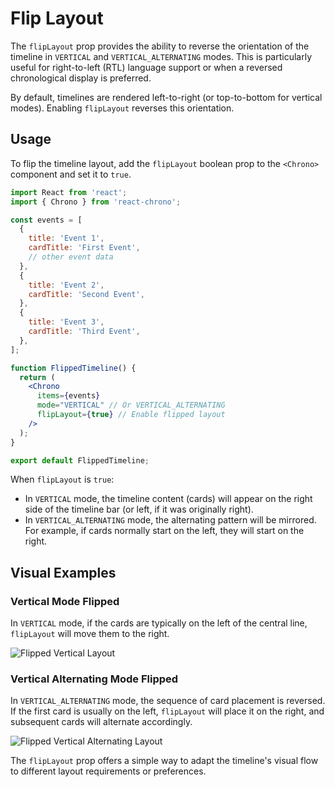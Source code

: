 # Flip Layout

The `flipLayout` prop provides the ability to reverse the orientation of the timeline in `VERTICAL` and `VERTICAL_ALTERNATING` modes. This is particularly useful for right-to-left (RTL) language support or when a reversed chronological display is preferred.

By default, timelines are rendered left-to-right (or top-to-bottom for vertical modes). Enabling `flipLayout` reverses this orientation.

## Usage

To flip the timeline layout, add the `flipLayout` boolean prop to the `<Chrono>` component and set it to `true`.

```jsx
import React from 'react';
import { Chrono } from 'react-chrono';

const events = [
  {
    title: 'Event 1',
    cardTitle: 'First Event',
    // other event data
  },
  {
    title: 'Event 2',
    cardTitle: 'Second Event',
  },
  {
    title: 'Event 3',
    cardTitle: 'Third Event',
  },
];

function FlippedTimeline() {
  return (
    <Chrono
      items={events}
      mode="VERTICAL" // Or VERTICAL_ALTERNATING
      flipLayout={true} // Enable flipped layout
    />
  );
}

export default FlippedTimeline;
```

When `flipLayout` is `true`:
- In `VERTICAL` mode, the timeline content (cards) will appear on the right side of the timeline bar (or left, if it was originally right).
- In `VERTICAL_ALTERNATING` mode, the alternating pattern will be mirrored. For example, if cards normally start on the left, they will start on the right.

## Visual Examples

### Vertical Mode Flipped

In `VERTICAL` mode, if the cards are typically on the left of the central line, `flipLayout` will move them to the right.

![Flipped Vertical Layout](../assets/flip-layout.png)

### Vertical Alternating Mode Flipped

In `VERTICAL_ALTERNATING` mode, the sequence of card placement is reversed. If the first card is usually on the left, `flipLayout` will place it on the right, and subsequent cards will alternate accordingly.

![Flipped Vertical Alternating Layout](../assets/flip_layout_vertical_alternating.png)

The `flipLayout` prop offers a simple way to adapt the timeline's visual flow to different layout requirements or preferences.
